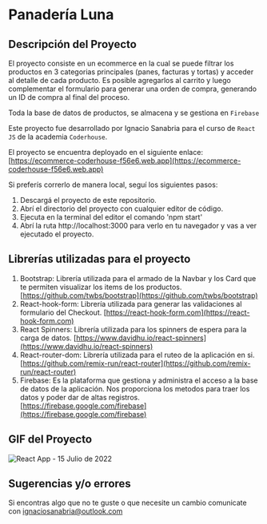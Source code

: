 # Panadería Luna 

## Descripción del Proyecto

El proyecto consiste en un ecommerce en la cual se puede filtrar los productos en 3 categorias principales (panes, facturas y tortas) y acceder al detalle de cada producto. Es posible agregarlos al carrito y luego complementar el formulario para generar una orden de compra, generando un ID de compra al final del proceso.

Toda la base de datos de productos, se almacena y se gestiona en `Firebase`

Este proyecto fue desarrollado por Ignacio Sanabria para el curso de `React JS` de la academia `Coderhouse`.

El proyecto se encuentra deployado en el siguiente enlace: [https://ecommerce-coderhouse-f56e6.web.app](https://ecommerce-coderhouse-f56e6.web.app)

Si preferís correrlo de manera local, seguí los siguientes pasos:

1. Descargá el proyecto de este repositorio.
2. Abrí el directorio del proyecto con cualquier editor de código.
3. Ejecuta en la terminal del editor el comando 'npm start'
4. Abrí la ruta http://localhost:3000 para verlo en tu navegador y vas a ver ejecutado el proyecto.

## Librerías utilizadas para el proyecto

1. Bootstrap: Librería utilizada para el armado de la Navbar y los Card que te permiten visualizar los items de los productos. [https://github.com/twbs/bootstrap](https://github.com/twbs/bootstrap)
2. React-hook-form: Librería utilizada para generar las validaciones al formulario del Checkout. [https://react-hook-form.com](https://react-hook-form.com)
3. React Spinners: Librería utilizada para los spinners de espera para la carga de datos. [https://www.davidhu.io/react-spinners](https://www.davidhu.io/react-spinners)
4. React-router-dom: Librería utilizada para el ruteo de la aplicación en si. [https://github.com/remix-run/react-router](https://github.com/remix-run/react-router)
5. Firebase: Es la plataforma que gestiona y administra el acceso a la base de datos de la aplicación. Nos proporciona los metodos para traer los datos y poder dar de altas registros. [https://firebase.google.com/firebase](https://firebase.google.com/firebase)


## GIF del Proyecto

![React App - 15 Julio de 2022](https://i.ibb.co/tszkgwW/eb7b7235-9797-4c14-8fba-20b8d72981ac-2.gif)

## Sugerencias y/o errores

Si encontras algo que no te guste o que necesite un cambio comunicate con ignaciosanabria@outlook.com